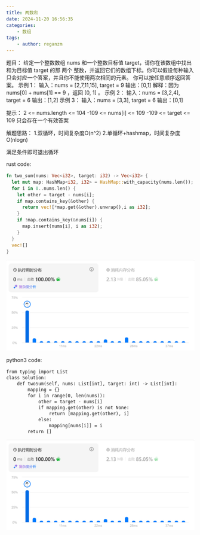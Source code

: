 ```yaml
---
title: 两数和
date: 2024-11-20 16:56:35
categories:
    - 数组
tags:
    - author: reganzm
---
```


题目：
给定一个整数数组 nums 和一个整数目标值 target，请你在该数组中找出 和为目标值 target  的那 两个 整数，并返回它们的数组下标。你可以假设每种输入只会对应一个答案，并且你不能使用两次相同的元素。
你可以按任意顺序返回答案。
示例 1：
输入：nums = [2,7,11,15], target = 9
输出：[0,1]
解释：因为 nums[0] + nums[1] == 9 ，返回 [0, 1] 。
示例 2：
输入：nums = [3,2,4], target = 6
输出：[1,2]
示例 3：
输入：nums = [3,3], target = 6
输出：[0,1]

提示：
2 <= nums.length <= 104
-109 <= nums[i] <= 109
-109 <= target <= 109
只会存在一个有效答案

解题思路：
1.双循环，时间复杂度O(n^2)
2.单循环+hashmap，时间复杂度O(nlogn)

满足条件即可退出循环

rust code:
```rust
fn two_sum(nums: Vec<i32>, target: i32) -> Vec<i32> {
  let mut map: HashMap<i32, i32> = HashMap::with_capacity(nums.len());
  for i in 0..nums.len() {
    let other = target - nums[i];
    if map.contains_key(&other) {
      return vec![*map.get(&other).unwrap(),i as i32];
    }
    if !map.contains_key(&nums[i]) {
      map.insert(nums[i], i as i32);
    }
  }
  vec![]
}
```

![Rust](20241120-两数和/rust.png)


python3 code:
```python3
from typing import List
class Solution:
    def twoSum(self, nums: List[int], target: int) -> List[int]:
        mapping = {}
        for i in range(0, len(nums)):
            other = target - nums[i]
            if mapping.get(other) is not None:
                return [mapping.get(other), i]
            else:
                mapping[nums[i]] = i
        return []
```
![Python3](20241120-两数和/rust.png)